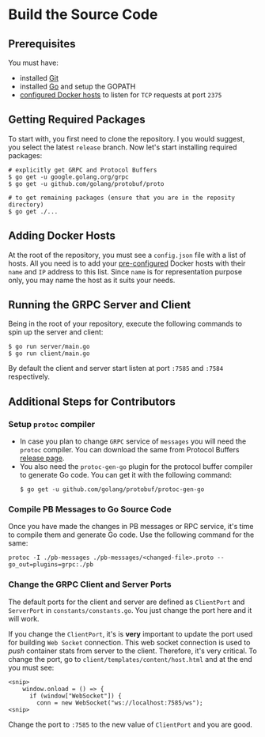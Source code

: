 # Build the Source Code

## Prerequisites
You must have:
- installed [Git](https://git-scm.com/) 
- installed [Go](https://golang.org/dl/) and setup the GOPATH
- [configured Docker hosts](https://github.com/gauravgahlot/dockerdoodle/blob/master/docs/host-configuration.md) to listen for `TCP` requests at port `2375`

## Getting Required Packages

To start with, you first need to clone the repository. I you would suggest, you select the latest `release` branch. Now let's start installing required packages:

```
# explicitly get GRPC and Protocol Buffers
$ go get -u google.golang.org/grpc
$ go get -u github.com/golang/protobuf/proto

# to get remaining packages (ensure that you are in the reposity directory)
$ go get ./...
```

## Adding Docker Hosts

At the root of the repository, you must see a `config.json` file with a list of hosts. All you need is to add your [pre-configured](https://github.com/gauravgahlot/dockerdoodle/blob/master/docs/host-configuration.md) Docker hosts with their `name` and `IP` address to this list. Since `name` is for representation purpose only, you may name the host as it suits your needs. 

## Running the GRPC Server and Client

Being in the root of your repository, execute the following commands to spin up the server and client:
```
$ go run server/main.go
$ go run client/main.go
```
By default the client and server start listen at port `:7585` and `:7584` respectively.

## Additional Steps for Contributors

### Setup `protoc` compiler

 - In case you plan to change `GRPC` service of `messages` you will need the `protoc` compiler. You can download the same from Protocol Buffers [release page](https://github.com/protocolbuffers/protobuf/releases). 
 - You also need the `protoc-gen-go` plugin for the protocol buffer compiler to generate Go code. You can get it with the following command:
    ```
    $ go get -u github.com/golang/protobuf/protoc-gen-go
    ```

### Compile PB Messages to Go Source Code

Once you have made the changes in PB messages or RPC service, it's time to compile them and generate Go code. Use the following command for the same:
```
protoc -I ./pb-messages ./pb-messages/<changed-file>.proto --go_out=plugins=grpc:./pb
```

### Change the GRPC Client and Server Ports

The default ports for the client and server are defined as `ClientPort` and `ServerPort` in `constants/constants.go`. You just change the port here and it will work. 

If you change the `ClientPort`, it's is **very** important to update the port used for building `Web Socket` connection. This web socket connection is used to *push* container stats from server to the client. Therefore, it's very critical. To change the port, go to `client/templates/content/host.html` and at the end you must see:
```
<snip>
    window.onload = () => {
      if (window["WebSocket"]) {
        conn = new WebSocket("ws://localhost:7585/ws");
<snip>
```
Change the port to `:7585` to the new value of `ClientPort` and you are good.

